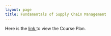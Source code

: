 ```yaml
---
layout: page
title: Fundamentals of Supply Chain Management
---
```


Here is the <a href="https://drive.google.com/file/d/1BC4tvY7Rks0_Xl3leMmUr2Ewz4Ceovgf">link </a> to view the Course Plan.
